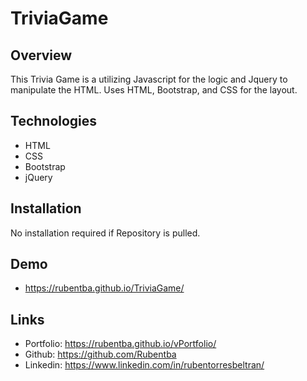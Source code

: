 # TriviaGame

## Overview

This Trivia Game is a utilizing Javascript for the logic and Jquery to manipulate the HTML. Uses HTML, Bootstrap, and CSS for the layout.

## Technologies

- HTML
- CSS
- Bootstrap
- jQuery

## Installation

No installation required if Repository is pulled.

## Demo

- https://rubentba.github.io/TriviaGame/

## Links

- Portfolio: https://rubentba.github.io/vPortfolio/
- Github: https://github.com/Rubentba
- Linkedin: https://www.linkedin.com/in/rubentorresbeltran/
